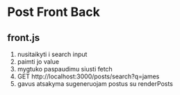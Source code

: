 # Post Front Back

## front.js

1. nusitaikyti i search input
2. paimti jo value
3. mygtuko paspaudimu siusti fetch
4. GET http://localhost:3000/posts/search?q=james
5. gavus atsakyma sugeneruojam postus su renderPosts

